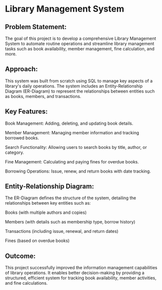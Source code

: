 # Library Management System

## Problem Statement:
The goal of this project is to develop a comprehensive Library Management System to automate routine operations and streamline library management tasks such as book availability, member management, fine calculation, and more.

## Approach:
This system was built from scratch using SQL to manage key aspects of a library's daily operations. The system includes an Entity-Relationship Diagram (ER-Diagram) to represent the relationships between entities such as books, members, and transactions.

## Key Features:
Book Management: Adding, deleting, and updating book details.

Member Management: Managing member information and tracking borrowed books.

Search Functionality: Allowing users to search books by title, author, or category.

Fine Management: Calculating and paying fines for overdue books.

Borrowing Operations: Issue, renew, and return books with date tracking.

## Entity-Relationship Diagram:
The ER-Diagram defines the structure of the system, detailing the relationships between key entities such as:

Books (with multiple authors and copies)

Members (with details such as membership type, borrow history)

Transactions (including issue, renewal, and return dates)

Fines (based on overdue books)

## Outcome:
This project successfully improved the information management capabilities of library operations. It enables better decision-making by providing a structured, efficient system for tracking book availability, member activities, and fine calculations.
